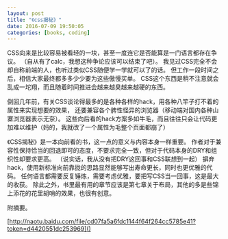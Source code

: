```yaml
---
layout: post
title: "《css揭秘》"
date: 2016-07-09 19:50:05
categories: [books, coding]
---
```


CSS向来是比较容易被看轻的一块，甚至一度连它是否能算是一门语言都存在争议。
（自从有了calc，我想这种争论应该可以结束了吧）。
我见过CSS完全不会却自称前端的人，也听过类似CSS随便学一学就可以了的话。
但工作一段时间之后，相信大家最终都多多少少要为这些傲慢买单。
CSS这个东西是稍不注意就会乱成一坨翔，而且随着时间推进会越来越臭越来越硬的东西。

倒回几年前，有关CSS谈论得最多的是各种各样的hack，用各种八竿子打不着的属性来实现想要的效果，
还要兼容各个脾性怪异的浏览器（移动端对国内各种山寨浏览器表示无奈）。
这些向后看的hack方案多如牛毛，而且往往只会让代码更加难以维护（妈的，我就改了一个属性为毛整个页面都崩了）

《CSS揭秘》是一本向前看的书，这一点的意义与内容本身一样重要。
作者对于兼容性保持恰当的回退即可的态度，不要求完全一致，但对于代码本身的DRY和组织性却要求更高。
（说实话，我从没有把DRY这回事和CSS联想到一起）
摒弃hack，使用新标准向前靠拢的思路显然能够写出寿命更长，同时也更优雅的代码。
任何语言都需要反复锤炼，需要考虑优雅，要把写CSS当一回事，这是最大的收获。
除此之外，书里最有用的章节应该是第七章关于布局，其他的多是些锦上添花的花里胡哨的效果，也很有创意。

附摘要。

[http://naotu.baidu.com/file/cd07fa5a6fdc1144f64f264cc5785e41?token=d4420551dc253969]()
